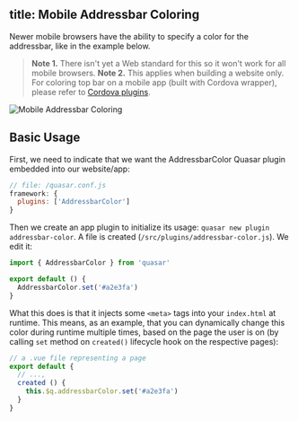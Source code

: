 title: Mobile Addressbar Coloring
---
Newer mobile browsers have the ability to specify a color for the addressbar, like in the example below.

> **Note 1.** There isn't yet a Web standard for this so it won't work for all mobile browsers.
> **Note 2.** This applies when building a website only. For coloring top bar on a mobile app (built with Cordova wrapper), please refer to [Cordova plugins](https://cordova.apache.org/plugins/).

![Mobile Addressbar Coloring](/images/mobile-address-bar-colors.jpg "Mobile Addressbar Coloring")

## Basic Usage

First, we need to indicate that we want the AddressbarColor Quasar plugin embedded into our website/app:

```js
// file: /quasar.conf.js
framework: {
  plugins: ['AddressbarColor']
}
```

Then we create an app plugin to initialize its usage: `quasar new plugin addressbar-color`. A file is created (`/src/plugins/addressbar-color.js`). We edit it:

```js
import { AddressbarColor } from 'quasar'

export default () {
  AddressbarColor.set('#a2e3fa')
}
```

What this does is that it injects some `<meta>` tags into your `index.html` at runtime. This means, as an example, that you can dynamically change this color during runtime multiple times, based on the page the user is on (by calling `set` method on `created()` lifecycle hook on the respective pages):

```js
// a .vue file representing a page
export default {
  // ...,
  created () {
    this.$q.addressbarColor.set('#a2e3fa')
  }
}
```
